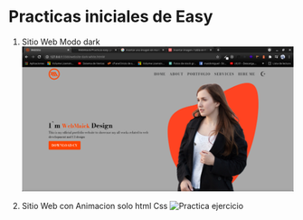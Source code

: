 # Practicas iniciales de Easy

1. Sitio Web Modo dark
![Practica ejercicio](/img/website.png)

2. Sitio Web con Animacion solo html Css
![Practica ejercicio](/img/website-animado)